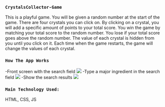
### `CrystalsCollector-Game`
This is a playful game. You will be given a random number at the start of the game. There are four crystals you can click on. By clicking on a crystal, you will add a specific amount of points to your total score. You win the game by matching your total score to the random number. You lose if your total score goes above the random number. The value of each crystal is hidden from you until you click on it. Each time when the game restarts, the game will change the values of each crystal.

### `How The App Works`
-Front screen with the search field
<img src="http://peiwren.com/recipe1.jpg">
-Type a major ingredient in the search field
<img src="http://peiwren.com/recipe2.jpg">
-Show the search results
<img src="http://peiwren.com/recipe3.jpg">

### `Main Technology Used:`
HTML, CSS, JS
